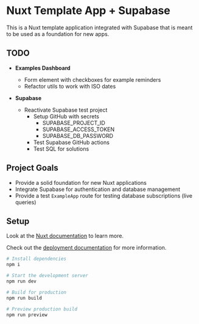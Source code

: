 # Nuxt Template App + Supabase

This is a Nuxt template application integrated with Supabase that is meant to be used as a
foundation for new apps.

## TODO

- **Examples Dashboard**
  - Form element with checkboxes for example reminders
  - Refactor utils to work with ISO dates

- **Supabase**
  - Reactivate Supabase test project
    - Setup GitHub with secrets
      - SUPABASE_PROJECT_ID
      - SUPABASE_ACCESS_TOKEN
      - SUPABASE_DB_PASSWORD
    - Test Supabase GitHub actions
    - Test SQL for solutions

## Project Goals

- Provide a solid foundation for new Nuxt applications
- Integrate Supabase for authentication and database management
- Provide a test `ExampleApp` route for testing database subscriptions (live queries)

## Setup

Look at the [Nuxt documentation](https://nuxt.com/docs/getting-started/introduction) to learn more.

Check out the [deployment documentation](https://nuxt.com/docs/getting-started/deployment) for more
information.

```sh
# Install dependencies
npm i

# Start the development server
npm run dev

# Build for production
npm run build

# Preview production build
npm run preview
```
